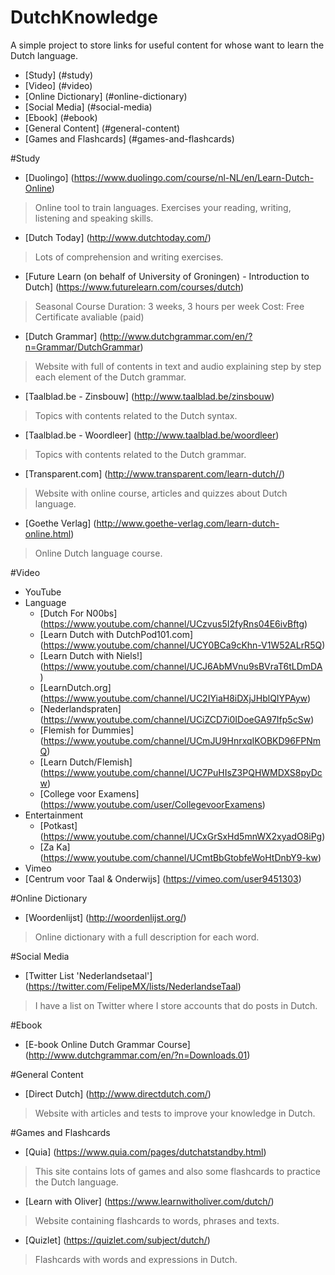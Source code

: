 # DutchKnowledge

A simple project to store links for useful content for whose want to learn the Dutch language.

<!-- toc -->
* [Study] (#study)
* [Video] (#video)
* [Online Dictionary] (#online-dictionary)
* [Social Media] (#social-media)
* [Ebook] (#ebook)
* [General Content] (#general-content)
* [Games and Flashcards] (#games-and-flashcards)
<!-- toc stop -->

#Study
* [Duolingo] (https://www.duolingo.com/course/nl-NL/en/Learn-Dutch-Online)
> Online tool to train languages. Exercises your reading, writing, listening and speaking skills.

* [Dutch Today] (http://www.dutchtoday.com/)
> Lots of comprehension and writing exercises.

* [Future Learn (on behalf of University of Groningen) - Introduction to Dutch] (https://www.futurelearn.com/courses/dutch)
> Seasonal Course
> Duration: 3 weeks, 3 hours per week
> Cost: Free
> Certificate avaliable (paid)

* [Dutch Grammar] (http://www.dutchgrammar.com/en/?n=Grammar/DutchGrammar)
> Website with full of contents in text and audio explaining step by step each element of the Dutch grammar.

* [Taalblad.be - Zinsbouw] (http://www.taalblad.be/zinsbouw)
> Topics with contents related to the Dutch syntax. 

* [Taalblad.be - Woordleer] (http://www.taalblad.be/woordleer)
> Topics with contents related to the Dutch grammar. 

* [Transparent.com] (http://www.transparent.com/learn-dutch//)
> Website with online course, articles and quizzes about Dutch language.

* [Goethe Verlag] (http://www.goethe-verlag.com/learn-dutch-online.html)
> Online Dutch language course. 

#Video
* YouTube
 * Language
    * [Dutch For N00bs] (https://www.youtube.com/channel/UCzvus5I2fyRns04E6ivBftg)
    * [Learn Dutch with DutchPod101.com] (https://www.youtube.com/channel/UCY0BCa9cKhn-V1W52ALrR5Q)
    * [Learn Dutch with Niels!] (https://www.youtube.com/channel/UCJ6AbMVnu9sBVraT6tLDmDA)
    * [LearnDutch.org] (https://www.youtube.com/channel/UC2IYiaH8iDXjJHblQIYPAyw)
    * [Nederlandspraten] (https://www.youtube.com/channel/UCiZCD7i0IDoeGA97Ifp5cSw)
    * [Flemish for Dummies] (https://www.youtube.com/channel/UCmJU9HnrxqIKOBKD96FPNmQ)
    * [Learn Dutch/Flemish] (https://www.youtube.com/channel/UC7PuHIsZ3PQHWMDXS8pyDcw)
    * [College voor Examens] (https://www.youtube.com/user/CollegevoorExamens)
 * Entertainment
    * [Potkast] (https://www.youtube.com/channel/UCxGrSxHd5mnWX2xyadO8iPg)
    * [Za Ka] (https://www.youtube.com/channel/UCmtBbGtobfeWoHtDnbY9-kw)
* Vimeo
 * [Centrum voor Taal & Onderwijs] (https://vimeo.com/user9451303)

#Online Dictionary
* [Woordenlijst] (http://woordenlijst.org/)

> Online dictionary with a full description for each word.

#Social Media
* [Twitter List 'Nederlandsetaal'] (https://twitter.com/FelipeMX/lists/NederlandseTaal)

> I have a list on Twitter where I store accounts that do posts in Dutch.

#Ebook
* [E-book Online Dutch Grammar Course] (http://www.dutchgrammar.com/en/?n=Downloads.01)

#General Content
* [Direct Dutch] (http://www.directdutch.com/)

> Website with articles and tests to improve your knowledge in Dutch.

#Games and Flashcards
* [Quia] (https://www.quia.com/pages/dutchatstandby.html)

> This site contains lots of games and also some flashcards to practice the Dutch language.

* [Learn with Oliver] (https://www.learnwitholiver.com/dutch/)
> Website containing flashcards to words, phrases and texts.

* [Quizlet] (https://quizlet.com/subject/dutch/)
> Flashcards with words and expressions in Dutch.
